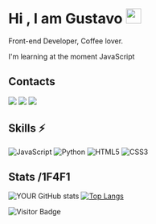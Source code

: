# Hi , I am Gustavo <img src="https://raw.githubusercontent.com/aemmadi/aemmadi/master/wave.gif" width="30px">
Front-end Developer, Coffee lover.

I'm learning at the moment JavaScript
## Contacts
[<img src="https://img.shields.io/badge/linkedin-%230077B5.svg?&style=for-the-badge&logo=linkedin&logoColor=white" />](https://www.linkedin.com/in/gustavo-silva-623987215/) 
[<img src = "https://img.shields.io/badge/instagram-%23E4405F.svg?&style=for-the-badge&logo=instagram&logoColor=white">](https://www.instagram.com/gustavo.048/) 
[<img src = "https://img.shields.io/badge/facebook-%231877F2.svg?&style=for-the-badge&logo=facebook&logoColor=white">](https://www.facebook.com/Gustavo.174/)
## Skills ⚡
![JavaScript](https://img.shields.io/badge/-JavaScript-black?style=flat-square&logo=javascript)
![Python](https://img.shields.io/badge/-Python-black?style=flat-square&logo=Python)
![HTML5](https://img.shields.io/badge/-HTML5-E34F26?style=flat-square&logo=html5&logoColor=white)
![CSS3](https://img.shields.io/badge/-CSS3-1572B6?style=flat-square&logo=css3)
## Stats /1F4F1
![YOUR GitHub stats](https://github-readme-stats.vercel.app/api?username=0NEHITKILL&show_icons=true&theme=dark&hide=issues)
[![Top Langs](https://github-readme-stats.vercel.app/api/top-langs/?username=0NEHITKILL&layout=compact&show_icons=true&theme=dark)](https://github.com/anuraghazra/github-readme-stats)

![Visitor Badge](https://visitor-badge.laobi.icu/badge?page_id=0NEHITKILL.0NEHITKILL)
